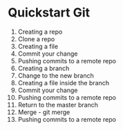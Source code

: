 # Quickstart Git

01. Creating a repo
02. Clone a repo 
03. Creating a file
04. Commit your change
05. Pushing commits to a remote repo
06. Creating a branch
07. Change to the new branch
08. Creating a file inside the branch
09. Commit your change 
10. Pushing commits to a remote repo 
11. Return to the master branch
12. Merge - git merge
13. Pushing commits to a  remote repo
